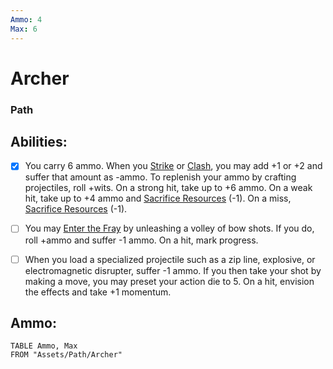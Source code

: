 ```yaml
---
Ammo: 4
Max: 6
---
```

# Archer
### Path


## Abilities:
- [x] You carry 6 ammo. When you [Strike](Strike.md) or [Clash](Clash.md), you may add +1 or +2 and suffer that amount as -ammo. To replenish your ammo by crafting projectiles, roll +wits. On a strong hit, take up to +6 ammo. On a weak hit, take up to +4 ammo and [Sacrifice Resources](Sacrifice_Resources.md) (-1). On a miss, [Sacrifice Resources](Sacrifice_Resources.md) (-1).

- [ ] You may [Enter the Fray](Enter_the_Fray.md) by unleashing a volley of bow shots. If you do, roll +ammo and suffer -1 ammo. On a hit, mark progress.

- [ ] When you load a specialized projectile such as a zip line, explosive, or electromagnetic disrupter, suffer -1 ammo. If you then take your shot by making a move, you may preset your action die to 5. On a hit, envision the effects and take +1 momentum.

## Ammo:
```dataview
TABLE Ammo, Max
FROM "Assets/Path/Archer"
```